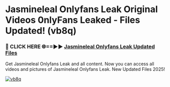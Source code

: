 # Jasmineleal Onlyfans Leak Original Videos 0nlyFans Leaked - Files Updated! (vb8q)

<h3>🔴 CLICK HERE 🌐==►► <a href="https://tinyurl.com/3hn5wdd3" rel="nofollow">Jasmineleal Onlyfans Leak Updated Files</a></h3>

Get Jasmineleal Onlyfans Leak and all content. Now you can access all videos and pictures of Jasmineleal Onlyfans Leak. New Updated Files 2025!

[![vb8q](https://i.imgur.com/4HnBqBT.gif)](https://tinyurl.com/3hn5wdd3)

